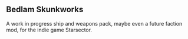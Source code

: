 ## Bedlam Skunkworks

A work in progress ship and weapons pack, maybe even a future faction mod, for the indie game Starsector.
